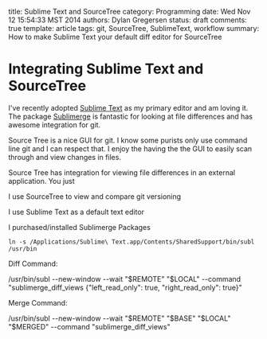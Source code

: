 title: Sublime Text and SourceTree
category: Programming 
date: Wed Nov 12 15:54:33 MST 2014
authors: Dylan Gregersen
status: draft
comments: true
template: article
tags: git, SourceTree, SublimeText, workflow
summary: How to make Sublime Text your default diff editor for SourceTree

# Integrating Sublime Text and SourceTree #

I've recently adopted [Sublime Text](http://www.sublimetext.com/) as my primary editor and am loving it. The package [Sublimerge](http://www.sublimerge.com/) is fantastic for looking at file differences and has awesome integration for git. 

Source Tree is a nice GUI for git. I know some purists only use command line git and I can respect that. I enjoy the having the the GUI to easily scan through and view changes in files. 

Source Tree has integration for viewing file differences in an external application. You just 

I use SourceTree to view and compare git versioning

I use Sublime Text as a default text editor

I purchased/installed Sublimerge Packages

    ln -s /Applications/Sublime\ Text.app/Contents/SharedSupport/bin/subl /usr/bin

Diff Command:

/usr/bin/subl
--new-window --wait "$REMOTE" "$LOCAL" --command "sublimerge_diff_views {\"left_read_only\": true, \"right_read_only\": true}"

Merge Command:

/usr/bin/subl
--new-window --wait "$REMOTE" "$BASE" "$LOCAL" "$MERGED" --command "sublimerge_diff_views" 
